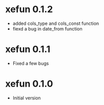 # xefun 0.1.2

* added cols_type and cols_const function
* fiexd a bug in date_from function

# xefun 0.1.1

* Fixed a few bugs

# xefun 0.1.0

* Initial version
